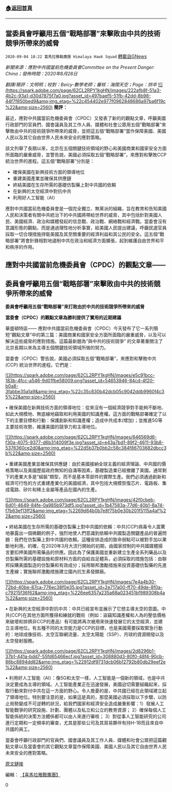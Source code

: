 ###  [:house:返回首頁](https://github.com/ourhimalayas/txt)
---

## 當委員會呼籲用五個“戰略部署”來擊敗由中共的技術競爭所帶來的威脅
`2020-09-04 18:22 喜馬拉雅戰鷹團 Himalaya Hawk Squad` [轉載自GNews](https://gnews.org/zh-hant/334332/)

*新聞來源：應對中共國當前危機委員會Committee on the Present Danger: China；發佈時間：2020年8月28日*

*翻譯/簡評：文明明；校對：Beicy-數學老師；審核：海闊天空；Page：拱卒*
[!\[\](https://spark.adobe.com/page/62CL2RPY1kgHN/images/222afb8f-51a3-4b2c-93a1-d30d7875f7a0.jpg?asset_id=497baef5-51fb-42dd-8b98-44f7f850bed9&amp;img_etag=%22c454402e977f0962848686a97ba6f19c%22&amp;size=2560)](https://spark.adobe.com/page/62CL2RPY1kgHN/images/222afb8f-51a3-4b2c-93a1-d30d7875f7a0.jpg?asset_id=497baef5-51fb-42dd-8b98-44f7f850bed9&amp;img_etag=%22c454402e977f0962848686a97ba6f19c%22&amp;size=1024)
**簡評：**

最近，應對中共國當前危機委員會（CPDC）又發表了新的的觀點文章，呼籲美國行政部門的官員們、國會議員及其工作人員、媒體和社會公眾用五個“戰略部署”來擊敗由中共的技術競爭所帶來的威脅，並把這五個“戰略部署”當作保障美國、美國人民以及其它自由世界人民未來安全的應對策略。

該文列舉了長期以來，北京在五個關鍵技術領域的野心和美國商業和國家安全方面所面臨的嚴重威脅，並警告說，美國必須採取五個“戰略部署”，來應對和擊敗CCP 統治世界的進程。這五個“戰略部署”分別是：

- 確保美國在新興技術方面的領導地位
- 重建美國產業並確保其供應鏈
- 終結美國在生存所需的基礎仿製藥上對中共國的依賴
- 在新興的太空經濟中對抗中共
- 利用好人工智能（AI）


應對中共國當前危機委員會是一個完全獨立、無黨派的組織，旨在教育和告知美國人民和決策者有關中共統治下的中共國將帶給世界的威脅，其中包括針對美國人民、美國經濟、政治和媒體發起的信息戰、政治戰、網絡戰和經濟戰。當委會沒有意識形態的觀點，而是通過理性地分析事實，給美國人民提出建議，呼籲民選官員採取一切合理措施捍衛美國及其至關重要的經濟利益和其公民的安全。這五個“戰略部署”將會針鋒相對地遏制中共在政治和經濟方面擴張，起到維護自由世界和平和秩序的作用。

##  **應對中共國當前危機委員會（CPDC）的觀點文章——** 

##  **委員會呼籲用五個“戰略部署”來擊敗由中共的技術競爭所帶來的威脅** 

**委員會呼籲用五個“戰略部署”來打敗由於中共的技術競爭所帶來的威脅**

**當委會（CPDC）的觀點文章為勝利提供了實用的近期建議**

華盛頓特區—— 應對中共國當前危機委員會（CPDC）今天發布了它一系列簡短“觀點文章”中的第三篇：美國商業和國家安全方面所面臨的嚴重威脅，以及可以解決這些威脅的應對措施。這篇最新題為“與中共的技術競爭” 的文章著重關注了北京長期以來為主導五個關鍵技術領域所做的努力。

當委會（CPDC）警告說，美國必須採取五個“戰略部署”，來應對和擊敗中共(CCP) 統治世界的進程。它們是：

[!\[\](https://spark.adobe.com/page/62CL2RPY1kgHN/images/e5c91bcc-183b-4fcc-a546-9d01fbe58009.png?asset_id=54653946-84cd-4f20-b0a8-3fabbe35a1a9&amp;img_etag=%22c35c830b42dcb05c9042ddb9960f4c35%22&amp;size=2560)](https://spark.adobe.com/page/62CL2RPY1kgHN/images/e5c91bcc-183b-4fcc-a546-9d01fbe58009.png?asset_id=54653946-84cd-4f20-b0a8-3fabbe35a1a9&amp;img_etag=%22c35c830b42dcb05c9042ddb9960f4c35%22&amp;size=1024)

• 確保美國在新興技術方面的領導地位：從來沒有一個經濟競爭對手能夠不斷地、如此大規模地、無底線地竊取和利用美國的知識產權。這方面的戰略部署確定了以下的主要目標和行動：保護創新和知識產權；造成中共成本(增加)；並推進5G等主要技術攻勢，維護美國的競爭力和主導地位。

[!\[\](https://spark.adobe.com/page/62CL2RPY1kgHN/images/646569d6-f30a-4075-9377-d6b314009f3e.jpg?asset_id=e43a7bd1-89f2-4611-93b8-5376360ce2d0&amp;img_etag=%22d5b37b0bb2c58c384f86703682dbcc3b%22&amp;size=2560)](https://spark.adobe.com/page/62CL2RPY1kgHN/images/646569d6-f30a-4075-9377-d6b314009f3e.jpg?asset_id=e43a7bd1-89f2-4611-93b8-5376360ce2d0&amp;img_etag=%22d5b37b0bb2c58c384f86703682dbcc3b%22&amp;size=1024)

• 重建美國產業並確保其供應鏈：由於美國接納全球主義的經濟理論、中共國的價格策略以及美國歷屆政府無知的自滿等因素，基礎製造業已經撤離了美國。通常剩下的產業大多是“組裝”類型，而不是基本零部件的實際生產。我們必須通過創新和經濟可行性的方式重建產業化的美國經濟，其中包括大規模恢復芯片、電路板、集成電路、矽片和稀土金屬等產品在國內的生產。

[!\[\](https://spark.adobe.com/page/62CL2RPY1kgHN/images/42f0cbeb-6d01-4649-84fe-0a985b973df5.jpg?asset_id=1b47583a-77d6-40b1-8a74-f7b63ef13ff2&amp;img_etag=%2269d64b0b7e8f75b0e30b201f5115a4af%22&amp;size=2560)](https://spark.adobe.com/page/62CL2RPY1kgHN/images/42f0cbeb-6d01-4649-84fe-0a985b973df5.jpg?asset_id=1b47583a-77d6-40b1-8a74-f7b63ef13ff2&amp;img_etag=%2269d64b0b7e8f75b0e30b201f5115a4af%22&amp;size=1024)

• 終結美國在生存所需的基礎仿製藥上對中共國的依賴：中共(CCP)病毒令人震驚地暴露出一個微觀的例子，強烈地使人們意識到依賴中共國製造關鍵產品的普遍問題：我們在仿製藥上對中共國的依賴。這種安排造成的致命弱點可以被對手加以果斷地利用。的確，在2020年3月大流行開始的初期，由國家控制的中共國媒體揚言要扣押美國所需藥品的供應。因此為了保護美國並重新建立生產全系列藥品以及仿製藥所需的基礎設施和原材料方面的自給自足體系，必須採取的措施包括：由聯邦採購美國製造的仿製藥和有效成分；採用聯邦激勵措施來投資基礎仿製藥的先進生產線；實施聯邦激勵措施建立國內抗生素發酵廠。

[!\[\](https://spark.adobe.com/page/62CL2RPY1kgHN/images/7e4a4b30-72bd-40be-87ca-776ec38f0e35.jpg?asset_id=2e717a00-ff70-49de-8f0a-c79215f36f62&amp;img_etag=%226ee6357a235a68a023451bf989308b4a%22&amp;size=2560)](https://spark.adobe.com/page/62CL2RPY1kgHN/images/7e4a4b30-72bd-40be-87ca-776ec38f0e35.jpg?asset_id=2e717a00-ff70-49de-8f0a-c79215f36f62&amp;img_etag=%226ee6357a235a68a023451bf989308b4a%22&amp;size=1024)

• 在新興的太空經濟中對抗中共：中共已經宣布並展示了它想主導太空的意圖。中共(CCP)在其他方面所獲得和練就的戰術（例如：盜竊知識產權和人為的壓低價格來破壞和排擠非CCP的產品）有可能將再次被用來快速發展它的太空經濟，並建立主導地位。有五種不同的太空能力是CCP的目標，也是美國需要採取緊急行動的：地球成像技術、太空互聯網流量、太空太陽能（SSP）、月球的資源開發以及太空發射服務。

[!\[\](https://spark.adobe.com/page/62CL2RPY1kgHN/images/2d8296b1-37b1-441a-bdd7-55fd65466ecf.jpg?asset_id=308880d3-80f0-48f4-90cb-86bc8894dd82&amp;img_etag=%22912df9731dcb06b12792b80db29eef2e%22&amp;size=2560)](https://spark.adobe.com/page/62CL2RPY1kgHN/images/2d8296b1-37b1-441a-bdd7-55fd65466ecf.jpg?asset_id=308880d3-80f0-48f4-90cb-86bc8894dd82&amp;img_etag=%22912df9731dcb06b12792b80db29eef2e%22&amp;size=1024)

• 利用好人工智能（AI）：像5G和太空一樣，人工智能是一個新的領域，也是中共決定要成為主導的領域。人工智能產業正在迅速發展，美國迫切需要組織起來，採取行動來對付中共在這一方面的野心。令人擔憂的是，中共國已經在此領域建立起了領導地位。特別要注意的是，如果這是真的，那麼美國必須採取以下步驟，以防止局勢變成不可逆轉的狀況，給我們國家和經濟安全造成嚴重影響：1）發展人工智能戰爭的研究設施、計劃、團體以及私立和公立的教育資源； 2）確保每個人工智能係統的決策方法體係都可以由人來進行審核； 3）對從事人工智能研究的公司進行定期和一定頻率的審查，尤其是那些公司及其貿易夥伴有持H-1B而且來自中共國的員工。

當委會呼籲行政部門的官員們、國會議員及其工作人員、媒體和社會公眾把這篇觀點文章以及當委會的其它觀點文章當作保障美國、美國人民以及其它自由世界人民未來安全的應對策略。

[原文鏈接](https://presentdangerchina.org/2020/08/cpdc-position-paper-committee-urges-five-lines-of-efforts-to-defeat-the-threats-posed-by-the-chinese-communist-partys-technological-competition/)

編輯： [【喜馬拉雅戰鷹團】](https://spark.adobe.com/page/62CL2RPY1kgHN/)

0
